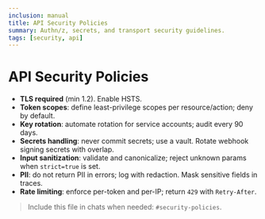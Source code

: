 ```yaml
---
inclusion: manual
title: API Security Policies
summary: Authn/z, secrets, and transport security guidelines.
tags: [security, api]
---
```


# API Security Policies

- **TLS required** (min 1.2). Enable HSTS.
- **Token scopes**: define least-privilege scopes per resource/action; deny by default.
- **Key rotation**: automate rotation for service accounts; audit every 90 days.
- **Secrets handling**: never commit secrets; use a vault. Rotate webhook signing secrets with overlap.
- **Input sanitization**: validate and canonicalize; reject unknown params when `strict=true` is set.
- **PII**: do not return PII in errors; log with redaction. Mask sensitive fields in traces.
- **Rate limiting**: enforce per-token and per-IP; return `429` with `Retry-After`.

> Include this file in chats when needed: `#security-policies`.
